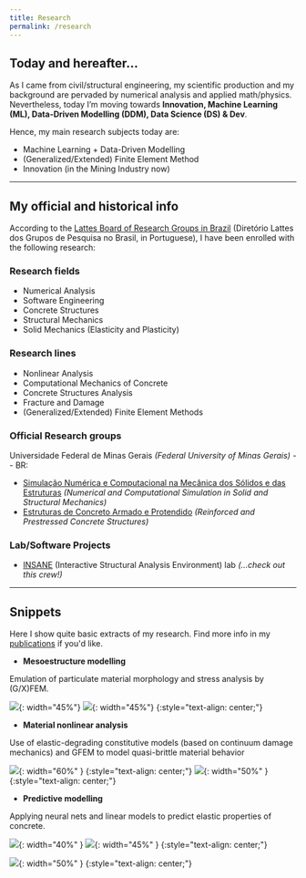 ```yaml
---
title: Research
permalink: /research
---
```


## Today and hereafter...

As I came from civil/structural engineering, my scientific production and my background are pervaded by numerical analysis and applied math/physics. Nevertheless, today I’m moving towards __Innovation, Machine Learning (ML), Data-Driven Modelling (DDM), Data Science (DS) & Dev__. 

<!-- I realized that computer science (CS) and DS are much more innovative, inventive, challenging, and fulfilling, a place where the novelty lies and where I can apply my ingenuity and analytical skills, hands-on. So I’ve been not only studying CS and DS but also – regarding my formal education – researching ways to bring DS, DDM, and ML into (civil) engineering, especially to the research of complex structures and materials. -->

Hence, my main research subjects today are:

- Machine Learning + Data-Driven Modelling
- (Generalized/Extended) Finite Element Method
- Innovation (in the Mining Industry now)

______________________________________________________________________________________
## My official and historical info

According to the [Lattes Board of Research Groups in Brazil](http://dgp.cnpq.br/dgp/espelhorh/0047146290) (Diretório Lattes dos Grupos de Pesquisa no Brasil, in Portuguese), I have been enrolled with the following research:

### Research fields

- Numerical Analysis
- Software Engineering
- Concrete Structures
- Structural Mechanics
- Solid Mechanics (Elasticity and Plasticity)

### Research lines

- Nonlinear Analysis
- Computational Mechanics of Concrete
- Concrete Structures Analysis
- Fracture and Damage
- (Generalized/Extended) Finite Element Methods

### Official Research groups

Universidade Federal de Minas Gerais _(Federal University of Minas Gerais)_ -- BR:

- [Simulação Numérica e Computacional na Mecânica dos Sólidos e das Estruturas](http://dgp.cnpq.br/dgp/espelhogrupo/8387689288548149) _(Numerical and Computational Simulation in Solid and Structural Mechanics)_
- [Estruturas de Concreto Armado e Protendido](http://dgp.cnpq.br/dgp/espelhogrupo/4209666505200276) _(Reinforced and Prestressed Concrete Structures)_

### Lab/Software Projects

- [INSANE](https://www.insane.dees.ufmg.br/en/home/) (Interactive Structural Analysis Environment) lab _(...check out this crew!)_

______________________________________________________________________________________
## Snippets 

Here I show quite basic extracts of my research. Find more info in my [publications]({{site.url}}/publications) if you'd like.

- __Mesoestructure modelling__

Emulation of particulate material morphology and stress analysis by (G/X)FEM.

![](/assets/images/heterog1.png){: width="45%"}
![](/assets/images/heterog2.png){: width="45%"}
{:style="text-align: center;"}


- __Material nonlinear analysis__

Use of elastic-degrading constitutive models (based on continuum damage mechanics) and GFEM to model quasi-brittle material behavior

![](/assets/images/nonlinear1.png){: width="60%" }
{:style="text-align: center;"}
![](/assets/images/nonlinear2.png){: width="50%" }
{:style="text-align: center;"}

- __Predictive modelling__

Applying neural nets and linear models to predict elastic properties of concrete.

![](/assets/images/nn1.png){: width="40%" }
![](/assets/images/nn2.png){: width="45%" }
{:style="text-align: center;"}

![](/assets/images/nn3.png){: width="50%" }
{:style="text-align: center;"}